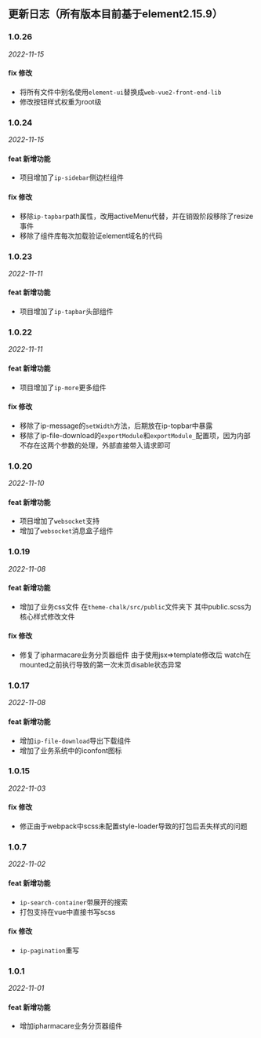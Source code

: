## 更新日志（所有版本目前基于element2.15.9）

### 1.0.26

*2022-11-15*

#### fix 修改
- 将所有文件中别名使用`element-ui`替换成`web-vue2-front-end-lib`
- 修改按钮样式权重为root级

### 1.0.24

*2022-11-15*

#### feat 新增功能
- 项目增加了`ip-sidebar`侧边栏组件

#### fix 修改
- 移除`ip-tapbar`path属性，改用activeMenu代替，并在销毁阶段移除了resize事件
- 移除了组件库每次加载验证element域名的代码

### 1.0.23

*2022-11-11*

#### feat 新增功能
- 项目增加了`ip-tapbar`头部组件

### 1.0.22

*2022-11-11*

#### feat 新增功能
- 项目增加了`ip-more`更多组件

#### fix 修改
- 移除了ip-message的`setWidth`方法，后期放在ip-topbar中暴露
- 移除了ip-file-download的`exportModule`和`exportModule_`配置项，因为内部不存在这两个参数的处理，外部直接带入请求即可

### 1.0.20

*2022-11-10*

#### feat 新增功能
- 项目增加了`websocket`支持
- 增加了`websocket`消息盒子组件

### 1.0.19

*2022-11-08*

#### feat 新增功能
- 增加了业务css文件 在`theme-chalk/src/public`文件夹下 其中public.scss为核心样式修改文件

#### fix 修改
- 修复了ipharmacare业务分页器组件 由于使用jsx=>template修改后 watch在mounted之前执行导致的第一次末页disable状态异常

### 1.0.17

*2022-11-08*

#### feat 新增功能
- 增加`ip-file-download`导出下载组件
- 增加了业务系统中的iconfont图标

### 1.0.15

*2022-11-03*

#### fix 修改
- 修正由于webpack中scss未配置style-loader导致的打包后丢失样式的问题

### 1.0.7

*2022-11-02*

#### feat 新增功能
- `ip-search-container`带展开的搜索
- 打包支持在vue中直接书写scss

#### fix 修改
- `ip-pagination`重写


### 1.0.1

*2022-11-01*

#### feat 新增功能
- 增加ipharmacare业务分页器组件

